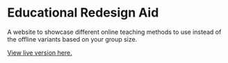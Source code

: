 # Educational Redesign Aid

A website to showcase different online teaching methods to use instead of the offline variants based on your group size.

[View live version here.](https://tlc-uva.github.io/educational-redesign-aid/)
